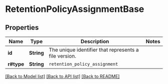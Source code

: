 # RetentionPolicyAssignmentBase

## Properties

Name | Type | Description | Notes
------------ | ------------- | ------------- | -------------
**id** | **String** | The unique identifier that represents a file version. | 
**r#type** | **String** | `retention_policy_assignment` | 

[[Back to Model list]](../README.md#documentation-for-models) [[Back to API list]](../README.md#documentation-for-api-endpoints) [[Back to README]](../README.md)



